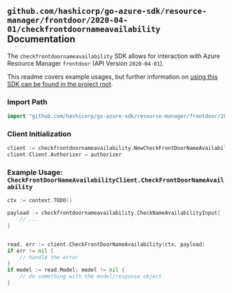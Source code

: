 
## `github.com/hashicorp/go-azure-sdk/resource-manager/frontdoor/2020-04-01/checkfrontdoornameavailability` Documentation

The `checkfrontdoornameavailability` SDK allows for interaction with Azure Resource Manager `frontdoor` (API Version `2020-04-01`).

This readme covers example usages, but further information on [using this SDK can be found in the project root](https://github.com/hashicorp/go-azure-sdk/tree/main/docs).

### Import Path

```go
import "github.com/hashicorp/go-azure-sdk/resource-manager/frontdoor/2020-04-01/checkfrontdoornameavailability"
```


### Client Initialization

```go
client := checkfrontdoornameavailability.NewCheckFrontDoorNameAvailabilityClientWithBaseURI("https://management.azure.com")
client.Client.Authorizer = authorizer
```


### Example Usage: `CheckFrontDoorNameAvailabilityClient.CheckFrontDoorNameAvailability`

```go
ctx := context.TODO()

payload := checkfrontdoornameavailability.CheckNameAvailabilityInput{
	// ...
}


read, err := client.CheckFrontDoorNameAvailability(ctx, payload)
if err != nil {
	// handle the error
}
if model := read.Model; model != nil {
	// do something with the model/response object
}
```
